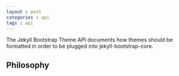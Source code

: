 ```yaml
---
layout : post
categories : api
tags : api
---
```


The Jekyll Bootstrap Theme API documents how themes should be formatted
in order to be plugged into jekyll-bootstrap-core.

## Philosophy
